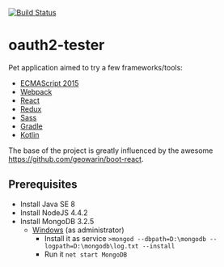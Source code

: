 [![Build Status](https://travis-ci.org/sedovalx/oauth2-tester.svg?branch=master)](https://travis-ci.org/sedovalx/oauth2-tester)

# oauth2-tester
Pet application aimed to try a few frameworks/tools:
* [ECMAScript 2015](https://babeljs.io/docs/learn-es2015/)
* [Webpack](https://webpack.github.io/)
* [React](https://facebook.github.io/react/)
* [Redux](http://redux.js.org/)
* [Sass](http://sass-lang.com/)
* [Gradle](http://gradle.org/)
* [Kotlin](https://kotlinlang.org/)

The base of the project is greatly influenced by the awesome https://github.com/geowarin/boot-react. 

## Prerequisites
* Install Java SE 8
* Install NodeJS 4.4.2
* Install MongoDB 3.2.5
    * [Windows](http://stackoverflow.com/questions/2438055/how-to-run-mongodb-as-windows-service) (as administrator)
        * Install it as service `>mongod --dbpath=D:\mongodb --logpath=D:\mongodb\log.txt --install`
        * Run it `net start MongoDB`

